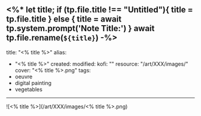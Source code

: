 <%*
let title;
if (tp.file.title !== "Untitled"){
	title = tp.file.title
} else {
	title = await tp.system.prompt('Note Title:')
}
await tp.file.rename(`${title}`)
-%>
---
title: "<% title %>"
alias:
- "<% title %>"
created: 
modified: 
kofi: ""
resource: "/art/XXX/images/"
cover: "<% title %>.png"
tags:
- oeuvre
- digital painting
- vegetables
---

![<% title %>](/art/XXX/images/<% title %>.png)